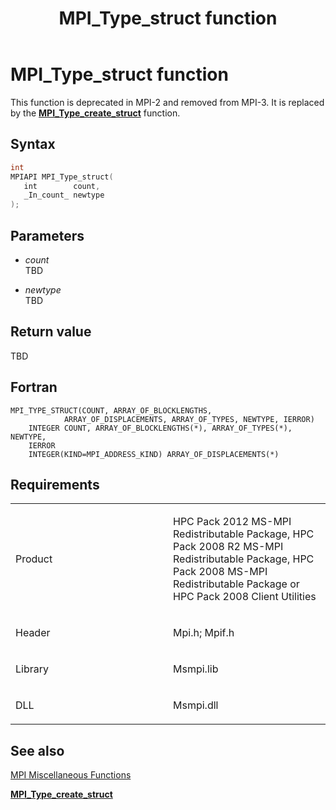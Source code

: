 ﻿---
title: MPI_Type_struct function
TOCTitle: MPI_Type_struct function
ms:assetid: 73fbdd24-782c-41a4-b277-fa3aee6cbb79
ms:mtpsurl: https://msdn.microsoft.com/en-us/library/Dn520582(v=VS.85)
ms:contentKeyID: 59361053
ms.date: 03/28/2018
mtps_version: v=VS.85
f1_keywords:
- MPI_TYPE_STRUCT
- mpif/MPI_Type_struct
- mpi/MPI_TYPE_STRUCT
dev_langs:
- C++
- C
---

# MPI\_Type\_struct function

This function is deprecated in MPI-2 and removed from MPI-3. It is replaced by the [**MPI\_Type\_create\_struct**](mpi-type-create-struct-function.md) function.

## Syntax

``` c++
int
MPIAPI MPI_Type_struct(
   int        count,
   _In_count_ newtype
);
```

## Parameters

  - *count*  
    TBD

  - *newtype*  
    TBD

## Return value

TBD

## Fortran

    MPI_TYPE_STRUCT(COUNT, ARRAY_OF_BLOCKLENGTHS,
                ARRAY_OF_DISPLACEMENTS, ARRAY_OF_TYPES, NEWTYPE, IERROR)
        INTEGER COUNT, ARRAY_OF_BLOCKLENGTHS(*), ARRAY_OF_TYPES(*), NEWTYPE,
        IERROR
        INTEGER(KIND=MPI_ADDRESS_KIND) ARRAY_OF_DISPLACEMENTS(*)

## Requirements

<table>
<colgroup>
<col style="width: 50%" />
<col style="width: 50%" />
</colgroup>
<tbody>
<tr class="odd">
<td><p>Product</p></td>
<td><p>HPC Pack 2012 MS-MPI Redistributable Package, HPC Pack 2008 R2 MS-MPI Redistributable Package, HPC Pack 2008 MS-MPI Redistributable Package or HPC Pack 2008 Client Utilities</p></td>
</tr>
<tr class="even">
<td><p>Header</p></td>
<td>Mpi.h;
Mpif.h</td>
</tr>
<tr class="odd">
<td><p>Library</p></td>
<td>Msmpi.lib</td>
</tr>
<tr class="even">
<td><p>DLL</p></td>
<td>Msmpi.dll</td>
</tr>
</tbody>
</table>


## See also

[MPI Miscellaneous Functions](mpi-miscellaneous-functions.md)

[**MPI\_Type\_create\_struct**](mpi-type-create-struct-function.md)

